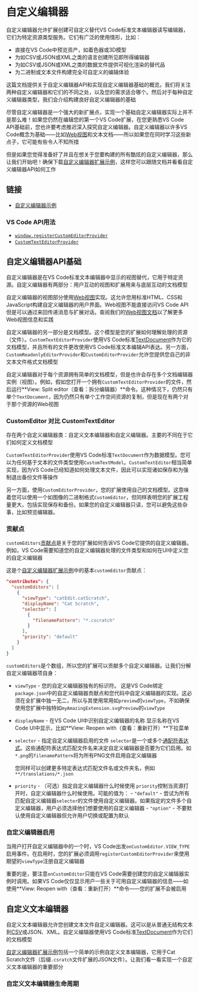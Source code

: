 # 自定义编辑器

自定义编辑器允许扩展创建可自定义替代VS Code标准文本编辑器读写编辑器，它们为特定资源类型服务。它们有广泛的使用情形，比如：

- 直接在VS Code中预览资产，如着色器或3D模型
- 为如CSV或JSON或XML之类的语言创建所见即所得编辑器
- 为如CSV或JSON或XML之类的数据文件提供可视化渲染的替代品
- 为二进制或文本文件构建完全可自定义的编辑体验

这篇文档提供关于自定义编辑器API和实现自定义编辑器基础的概览。我们将关注两种自定义编辑器和它们的不同之处，以及您的需求适合哪个。然后对于每种自定义编辑器类型，我们会介绍构建良好自定义编辑器的基础

尽管自定义编辑器是一个强大的新扩展点，实现一个基础自定义编辑器实际上并不是那么难！如果您仍然在编辑您的第一个VS Code扩展，在您更熟悉VS Code API基础前，您也许要考虑推迟深入探究自定义编辑器。自定义编辑器以许多VS Code概念为基础——比如[Web视图](7.%20Web视图.md)和文本文档——所以如果您在同时学习这些新点子，它可能有些令人不知所措

但是如果您觉得准备好了并且在想关于您要构建的所有酷炫的自定义编辑器，那么让我们开始吧！确保下载[自定义编辑器扩展示例](https://github.com/microsoft/vscode-extension-samples/tree/main/custom-editor-sample)，这样您可以跟随文档并看看自定义编辑器API如何工作

## 链接

- [自定义编辑器示例](https://github.com/microsoft/vscode-extension-samples/tree/main/custom-editor-sample)

### VS Code API用法

- [`window.registerCustomEditorProvider`](/9.%20参考/1.%20VS%20Code%20API.md#window)
- [`CustomTextEditorProvider`](/9.%20参考/1.%20VS%20Code%20API.md#CustomTextEditorProvider)

## 自定义编辑器API基础

自定义编辑器是在VS Code标准文本编辑器中显示的视图替代，它用于特定资源。自定义编辑器有两部分：用户互动的视图和扩展用来与底层互动的文档模型

自定义编辑器的视图部分使用[Web视图](7.%20Web视图.md)实现。这允许您用标准HTML、CSS和JavaScript构建自定义编辑器的用户界面。Web视图不能直接访问VS Code API但是可以通过来回传递消息与扩展对话。查阅我们的[Web视图文档](7.%20Web视图.md)以了解更多Web视图信息和实践

自定义编辑器的另一部分是文档模型。这个模型是您的扩展如何理解处理的资源（文件）。`CustomTextEditorProvider`使用VS Code标准[TextDocument](/9.%20参考/1.%20VS%20Code%20API.md#workspace)作为它的文档模型，并且所有的文件更改使用VS Code标准文本编辑API表达。另一方面，`CustomReadonlyEditorProvider`和`CustomEditorProvider`允许您提供您自己的非文本文件格式文档模型

自定义编辑器对于每个资源拥有简单的文档模型，但是也许会存在多个文档编辑器实例（视图）。例如，假如您打开一个拥有`CustomTextEditorProvider`的文件，然后运行**View: Split editor（查看：拆分编辑器）**命令。这种情况下，仍然只有单个`TextDocument`，因为仍然只有单个工作空间资源的复制，但是现在有两个对于那个资源的Web视图

### CustomEditor 对比 CustomTextEditor

存在两个自定义编辑器类：自定义文本编辑器和自定义编辑器。主要的不同在于它们如何定义文档模型

`CustomTextEditorProvider`使用VS Code标准`TextDocument`作为数据模型。您可以为任何基于文本的文件类型使用`CustomTextModel`。`CustomTextEditor`相当简单实现，因为VS Code已经知道如何处理文本文件，因此可以实现诸如保存和为强制退出备份文件等操作

另一方面，使用`CustomEditorProvider`，您的扩展使用自己的文档模型。这意味着您可以使用一个如图像的二进制格式`CustomEditor`，但同样表明您的扩展工程量更大，包括实现保存和备份。如果您的自定义编辑器只读，您可以避免这些杂事，比如预览编辑器。

### 贡献点

`customEditors`[贡献点](/9.%20参考/2.%20贡献点.md)是关于您的扩展如何告诉VS Code它提供的自定义编辑器。例如，VS Code需要知道您的自定义编辑器处理的文件类型和如何在UI中定义您的自定义编辑器

这是个[自定义编辑器扩展示例](https://github.com/microsoft/vscode-extension-samples/tree/main/custom-editor-sample)中的基本`customEditor`贡献点：
```json
"contributes": {
  "customEditors": [
    {
      "viewType": "catEdit.catScratch",
      "displayName": "Cat Scratch",
      "selector": [
        {
          "filenamePattern": "*.cscratch"
        }
      ],
      "priority": "default"
    }
  ]
}
```

`customEditors`是个数组，所以您的扩展可以贡献多个自定义编辑器。让我们分解自定义编辑器项自身：

- `viewType` - 您的自定义编辑器独有的标识符。
    这是VS Code绑定`package.json`中的自定义编辑器贡献点和您代码中自定义编辑器的实现。这必须在全扩展中独一无二，所以与其使用常用如`preview`的`viewType`，不如确保使用您扩展中独特如`myAmazingExtension.svgPreview`的`viewType`
- `displayName` - 在VS Code UI中识别自定义编辑器的名称
    显示名称在VS Code UI中显示，比如**View: Reopen with（查看：重新打开）**下拉菜单
- `selector` - 指定自定义编辑器启用的文件
    `selector`是一个或多个[通配符表达式](https://code.visualstudio.com/docs/editor/glob-patterns)。这些通配符表达式匹配文件名来决定自定义编辑器是否要为它们启用。如`*.png`的`filenamePattern`将为所有PNG文件启用自定义编辑器
    
    您同样可以创建更多特定表达式匹配文件名或文件夹名，例如`**/translations/*.json`

- `priority` - （可选）指定自定义编辑器什么时候使用
    `priority`控制当资源打开时，自定义编辑器什么时候使用。可能的值为：
        - `"default"` - 尝试为所有匹配自定义编辑器`selector`的文件使用自定义编辑器。如果指定的文件多个自定义编辑器，用户必须选择他们想要使用的自定义编辑器
        - `"option"` - 不要默认使用自定义编辑器但允许用户切换或配置为默认

### 自定义编辑器启用

当用户打开自定义编辑器中的一个时，VS Code出发`onCustomEditor.VIEW_TYPE`启用事件。在启用时，您的扩展必须调用`registerCustomEditorProvider`来使用期望的`viewType`注册自定义编辑器

重要的是，要注意`onCustomEditor`只能在VS Code需要创建您的自定义编辑器实例时调用。如果VS Code仅仅显示用户一些关于可用自定义编辑器的信息——如使用**View: Reopen with（查看：重新打开）**命令——您的扩展不会被启用

## 自定义文本编辑器

自定义文本编辑器允许您创建文本文件自定义编辑器。这可以是从普通无结构文本到[CSV](https://en.wikipedia.org/wiki/Comma-separated_values)或JSON、XML。自定义编辑器使用VS Code标准[TextDocument](/9.%20参考/1.%20VS%20Code%20API.md#TextDocument)作为它们的文档模型

[自定义编辑器扩展示例](https://github.com/microsoft/vscode-extension-samples/tree/main/custom-editor-sample)包括一个简单的示例自定义文本编辑器，它用于Cat Scratch文件（后缀`.csratch`文件扩展的JSON文件）。让我们看一看实现一个自定义文本编辑器的重要部分

### 自定义文本编辑器生命周期

